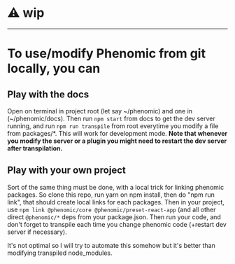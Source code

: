 # ⚠️ wip

--- 

# To use/modify Phenomic from git locally, you can

## Play with the docs

Open on terminal in project root (let say ~/phenomic) and one in (~/phenomic/docs).
Then run `npm start` from docs to get the dev server running, and run `npm run transpile` from root everytime you modify a file from packages/*. This will work for development mode. **Note that whenever you modify the server or a plugin you might need to restart the dev server after transpilation.**

## Play with your own project
 
Sort of the same thing must be done, with a local trick for linking phenomic packages.
So clone this repo, run yarn on npm install, then do "npm run link", that should create local links for each packages.
Then in your project, use `npm link @phenomic/core @phenomic/preset-react-app` (and all other direct `@phenomic/*` deps from your package.json.
Then run your code, and don't forget to transpile each time you change phenomic code (+restart dev server if necessary).

It's not optimal so I will try to automate this somehow but it's better than modifying transpiled node_modules.
